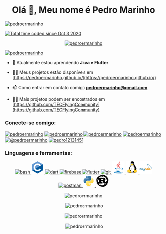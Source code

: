 <h1 align="center">Olá 👋, Meu nome é Pedro Marinho</h1>
<p align="left"> <img src="https://komarev.com/ghpvc/?username=pedroermarinho&label=Profile%20views&color=0e75b6&style=flat" alt="pedroermarinho" /> </p>
<a href="https://wakatime.com/@fc86e81a-9163-49db-a286-eabfcb5b5a0e"><img src="https://wakatime.com/badge/user/fc86e81a-9163-49db-a286-eabfcb5b5a0e.svg" alt="Total time coded since Oct 3 2020" /></a>

<p align="center"> <a href="https://github.com/ryo-ma/github-profile-trophy"><img src="https://github-profile-trophy.vercel.app/?username=pedroermarinho&theme=nord&margin-w=15" alt="pedroermarinho" /></a> </p>

<p align="left"> <a href="https://twitter.com/pedroermarinho" target="blank"><img src="https://img.shields.io/twitter/follow/pedroermarinho?logo=twitter&style=for-the-badge" alt="pedroermarinho" /></a> </p>

- 🌱 Atualmente estou aprendendo **Java e Flutter**

- 👨‍💻 Meus projetos estão disponíveis em [https://pedroermarinho.github.io/](https://pedroermarinho.github.io/)

- 📫 Como entrar em contato comigo **pedroermarinho@gmail.com**

- 👨‍💻 Mais projetos podem ser encontrados em [https://github.com/TECFlyingCommunity](https://github.com/TECFlyingCommunity)

<h3 align="left">Conecte-se comigo:</h3>
<p align="left">
<a href="https://dev.to/pedroermarinho" target="blank"><img align="center" src="https://img.shields.io/badge/dev.to-0A0A0A?style=for-the-badge&logo=dev.to&logoColor=white" alt="pedroermarinho" height="30" width="100" /></a>
<a href="https://twitter.com/pedroermarinho" target="blank"><img align="center" src="https://img.shields.io/badge/Twitter-1DA1F2?style=for-the-badge&logo=twitter&logoColor=white" alt="pedroermarinho" height="30" width="100" /></a>
<a href="https://linkedin.com/in/pedroermarinho" target="blank"><img align="center" src="https://img.shields.io/badge/LinkedIn-0077B5?style=for-the-badge&logo=linkedin&logoColor=white" alt="pedroermarinho" height="30" width="100" /></a>
<a href="https://instagram.com/pedroermarinho" target="blank"><img align="center" src="https://img.shields.io/badge/Instagram-E4405F?style=for-the-badge&logo=instagram&logoColor=white" alt="pedroermarinho" height="30" width="100" /></a>
<a href="https://medium.com/@pedroermarinho" target="blank"><img align="center" src="https://img.shields.io/badge/Medium-12100E?style=for-the-badge&logo=medium&logoColor=white" alt="@pedroermarinho" height="30" width="100" /></a>
<a href="https://www.youtube.com/c/pedro12131451" target="blank"><img align="center" src="https://img.shields.io/badge/YouTube-FF0000?style=for-the-badge&logo=youtube&logoColor=white" alt="pedro12131451" height="30" width="100" /></a>
</p>

<h3 align="left">Linguagens e ferramentas:</h3>
<p align="center"> <a href="https://www.gnu.org/software/bash/" target="_blank"> <img src="https://www.vectorlogo.zone/logos/gnu_bash/gnu_bash-icon.svg" alt="bash" width="40" height="40"/> </a> <a href="https://www.cprogramming.com/" target="_blank"> <img src="https://raw.githubusercontent.com/devicons/devicon/master/icons/c/c-original.svg" alt="c" width="40" height="40"/> </a> <a href="https://dart.dev" target="_blank"> <img src="https://www.vectorlogo.zone/logos/dartlang/dartlang-icon.svg" alt="dart" width="40" height="40"/> </a> <a href="https://firebase.google.com/" target="_blank"> <img src="https://www.vectorlogo.zone/logos/firebase/firebase-icon.svg" alt="firebase" width="40" height="40"/> </a> <a href="https://flutter.dev" target="_blank"> <img src="https://www.vectorlogo.zone/logos/flutterio/flutterio-icon.svg" alt="flutter" width="40" height="40"/> </a> <a href="https://git-scm.com/" target="_blank"> <img src="https://www.vectorlogo.zone/logos/git-scm/git-scm-icon.svg" alt="git" width="40" height="40"/> </a> <a href="https://www.java.com" target="_blank"> <img src="https://raw.githubusercontent.com/devicons/devicon/master/icons/java/java-original.svg" alt="java" width="40" height="40"/> </a> <a href="https://www.linux.org/" target="_blank"> <img src="https://raw.githubusercontent.com/devicons/devicon/master/icons/linux/linux-original.svg" alt="linux" width="40" height="40"/> </a> <a href="https://www.mysql.com/" target="_blank"> <img src="https://raw.githubusercontent.com/devicons/devicon/master/icons/mysql/mysql-original-wordmark.svg" alt="mysql" width="40" height="40"/> </a> <a href="https://postman.com" target="_blank"> <img src="https://www.vectorlogo.zone/logos/getpostman/getpostman-icon.svg" alt="postman" width="40" height="40"/> </a> <a href="https://www.python.org" target="_blank"> <img src="https://raw.githubusercontent.com/devicons/devicon/master/icons/python/python-original.svg" alt="python" width="40" height="40"/> </a> <a href="https://www.rust-lang.org" target="_blank"> <img src="https://raw.githubusercontent.com/devicons/devicon/master/icons/rust/rust-plain.svg" alt="rust" width="40" height="40"/> </a> </p>

<p align="center"><img align="center" src="https://github-readme-stats.vercel.app/api/top-langs?username=pedroermarinho&show_icons=true&locale=pt-br&count_private=true&langs_count=10&hide=javascript,html,swift,tsql,objective-c,ruby,mako,css,cmake,makefile&theme=nord" alt="pedroermarinho" /></p>

<p align="center">&nbsp;<img align="center" src="https://github-readme-stats.vercel.app/api?username=pedroermarinho&show_icons=true&locale=pt-br&count_private=true&theme=nord" alt="pedroermarinho" /></p>

<p align="center"><img align="center" src="https://github-readme-streak-stats.herokuapp.com/?user=pedroermarinho&locale=pt-br&theme=nord&count_private=true" alt="pedroermarinho" /></p>

<p align="center">&nbsp;<img align="center" src="https://github-readme-stats.vercel.app/api/wakatime?username=pedroermarinho&theme=nord" alt="pedroermarinho" /></p>
